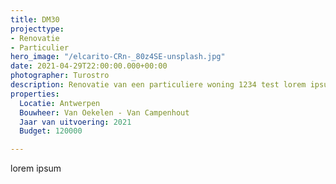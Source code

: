 ```yaml
---
title: DM30
projecttype:
- Renovatie
- Particulier
hero_image: "/elcarito-CRn-_80z4SE-unsplash.jpg"
date: 2021-04-29T22:00:00.000+00:00
photographer: Turostro
description: Renovatie van een particuliere woning 1234 test lorem ipsum lange omschrijving.
properties:
  Locatie: Antwerpen
  Bouwheer: Van Oekelen - Van Campenhout
  Jaar van uitvoering: 2021
  Budget: 120000

---
```

lorem ipsum
